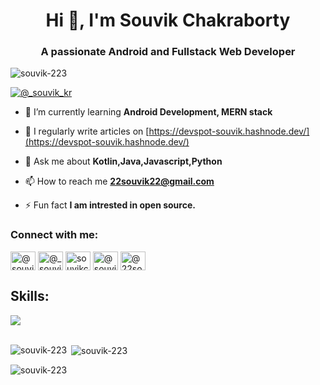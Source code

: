 <h1 align="center">Hi 👋, I'm Souvik Chakraborty</h1>
<h3 align="center">A passionate Android and Fullstack Web Developer</h3>

<p align="left"> <img src="https://komarev.com/ghpvc/?username=souvik-223&label=Profile%20views&color=0e75b6&style=flat" alt="souvik-223" /> </p>

<p align="left"> <a href="https://twitter.com/@_souvik_kr" target="blank"><img src="https://img.shields.io/twitter/follow/@_souvik_kr?logo=twitter&style=for-the-badge" alt="@_souvik_kr" /></a> </p>

- 🌱 I’m currently learning **Android Development, MERN stack**

- 📝 I regularly write articles on [https://devspot-souvik.hashnode.dev/](https://devspot-souvik.hashnode.dev/)

- 💬 Ask me about **Kotlin,Java,Javascript,Python**

- 📫 How to reach me **22souvik22@gmail.com**

- ⚡ Fun fact **I am intrested in open source.**

<h3 align="left">Connect with me:</h3>
<p align="left">
<a href="https://dev.to/@souvik223" target="blank"><img align="center" src="https://raw.githubusercontent.com/rahuldkjain/github-profile-readme-generator/master/src/images/icons/Social/devto.svg" alt="@souvik223" height="30" width="40" /></a>
<a href="https://twitter.com/@_souvik_kr" target="blank"><img align="center" src="https://raw.githubusercontent.com/rahuldkjain/github-profile-readme-generator/master/src/images/icons/Social/twitter.svg" alt="@_souvik_kr" height="30" width="40" /></a>
<a href="https://linkedin.com/in/souvikchakraborty-developer" target="blank"><img align="center" src="https://raw.githubusercontent.com/rahuldkjain/github-profile-readme-generator/master/src/images/icons/Social/linked-in-alt.svg" alt="souvikchakraborty-developer" height="30" width="40" /></a>
<a href="https://hashnode.com/@souvikchakraborty" target="blank"><img align="center" src="https://raw.githubusercontent.com/rahuldkjain/github-profile-readme-generator/master/src/images/icons/Social/hashnode.svg" alt="@souvikchakraborty" height="30" width="40" /></a>
<a href="https://www.hackerrank.com/@22souvik22" target="blank"><img align="center" src="https://raw.githubusercontent.com/rahuldkjain/github-profile-readme-generator/master/src/images/icons/Social/hackerrank.svg" alt="@22souvik22" height="30" width="40" /></a>
</p>

## Skills:

  <a href="https://skillicons.dev">
    <img src="https://skillicons.dev/icons?i=js,ts,nextjs,react,vite,nodejs,express,prisma,py,java,git,github,githubactions,html,css,tailwind,figma,firebase,mongodb,postman,kotlin,androidstudio,vscode,idea,netlify,vercel,ai,ps" />
  </a>

<br>
<br>


<p><img align="left" src="https://github-readme-stats.vercel.app/api/top-langs?username=souvik-223&show_icons=true&locale=en&layout=compact" alt="souvik-223" /></p>

<p>&nbsp;<img align="center" src="https://github-readme-stats.vercel.app/api?username=souvik-223&show_icons=true&locale=en" alt="souvik-223" /></p>

<p><img align="center" src="https://github-readme-streak-stats.herokuapp.com/?user=souvik-223&" alt="souvik-223" /></p>
